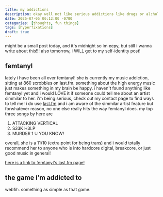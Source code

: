 ```yaml
---
title: my addictions
description: okay well not like serious addictions like drugs or alchol but things i've been hyperfixated on lately. i really like the stuff so i figured it would be nice to put something nice on this website.
date: 2025-07-05 00:12:00 -0700
categories: [thoughts, fun things]
tags: [hyperfixations]
draft: true
---
```


might be a small post today, and it's midnight so im eepy, but still i wanna write about this!!!
also tomorrow, i WILL get to my self-identity post!

## femtanyl

lately i have been all over femtanyl! she is currently my music addiction, sitting at 860 scrobbles on last.fm. something about the high energy music just makes something in my brain be happy. i haven't found anything like femtanyl yet and i would LOVE it if someone could tell me about an artist simmilar to her. i'm being serious, check out my contact page to find ways to tell me! i do use [last.fm](https://www.last.fm/user/hackpurrin) and i am aware of the simmilar artist feature but forwhatever reason, no one else really hits the way femtanyl does. my top three songs by here are

1. ATTACKING VERTICAL
2. S33K H3LP
3. MURDER 1 U YOU KNOW!

overall, she is a 11/10 (extra point for being trans) and i would totally recommend her to anyone who is into hardcore digital, breakcore, or just good music in general!

[here is a link to femtanyl's last.fm page!](https://www.last.fm/music/femtanyl)

## the game i'm addicted to

webfih. something as simple as that game.